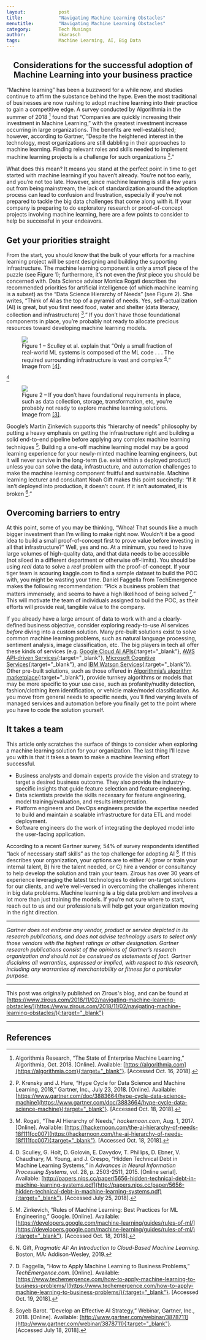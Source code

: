 ```yaml
---
layout:            post
title:             "Navigating Machine Learning Obstacles"
menutitle:         "Navigating Machine Learning Obstacles"
category:          Tech Musings
author:            nkarasch
tags:              Machine Learning, AI, Big Data
---
```


<h2 style="text-align:center;">
  Considerations for the successful adoption of Machine Learning
  into your business practice
</h2>

“Machine learning” has been a buzzword for a while now, and studies continue to
affirm the substance behind the hype. Even the most traditional of businesses
are now rushing to adopt machine learning into their practice to gain a
competitive edge. A survey conducted by Algorithmia in the summer of 2018 [^1]
found that “Companies are quickly increasing their investment in Machine Learning,”
with the greatest investment increase occurring in large organizations. The benefits
are well-established; however, according to Gartner, “Despite the heightened
interest in the technology, most organizations are still dabbling in their
approaches to machine learning. Finding relevant roles and skills needed to
implement machine learning projects is a challenge for such organizations [^2].”

What does this mean? It means you stand at the perfect point in time to get started
with machine learning if you haven’t already. You’re not too early, and you’re not
too late. However, since machine learning is still a few years out from being
mainstream, the lack of standardization around the adoption process can lead to
confusion and frustration, especially if you’re not prepared to tackle the big data
challenges that come along with it. If your company is preparing to do exploratory
research or proof-of-concept projects involving machine learning, here are a few
points to consider to help be successful in your endeavors.

## Get your priorities straight

From the start, you should know that the bulk of your efforts for a machine
learning project will be spent designing and building the supporting infrastructure.
The machine learning component is only a *small* piece of the puzzle (see Figure 1);
furthermore, it’s not even the *first* piece you should be concerned with. Data Science
advisor Monica Rogati describes the recommended priorities for artificial intelligence
(of which machine learning is a subset) as the “Data Science Hierarchy of Needs”
(see Figure 2). She writes, “Think of AI as the top of a pyramid of needs. Yes,
self-actualization (AI) is great, but you first need food, water and shelter (data
literacy, collection and infrastructure) [^3].” If you don’t have those foundational
components in place, you’re probably not ready to allocate precious resources toward
developing machine learning models.

<figure>
   <img src="{{site.baseurl}}/assets/ML-Blog-2.png"/>
   <figcaption>
       Figure 1 – Sculley et al. explain that “Only a small fraction of real-world ML
       systems is composed of the ML code . . . The required surrounding infrastructure
       is vast and complex <sup><a href="#fn:4" class="footnote">4</a></sup>.”
       Image from <a href="#fn:4" class="footnote">[4]</a>.
   </figcaption>
</figure>

[^4]

<figure>
   <img src="{{site.baseurl}}/assets/ML-Blog-1.png"/>
   <figcaption>
       Figure 2 – If you don’t have foundational requirements in place, such as data
       collection, storage, transformation, etc, you’re probably not ready to explore
       machine learning solutions. Image from <a href="#fn:3" class="footnote">[3]</a>.
   </figcaption>
</figure>

Google’s Martin Zinkevich supports this “hierarchy of needs” philosophy by putting a
heavy emphasis on getting the infrastructure right and building a solid end-to-end
pipeline before applying any complex machine learning techniques [^5]. Building a
one-off machine learning model may be a good learning experience for your newly-minted
machine learning engineers, but it will never survive in the long-term (i.e. exist
within a deployed product) unless you can solve the data, infrastructure, and
automation challenges to make the machine learning component fruitful and sustainable.
Machine learning lecturer and consultant Noah Gift makes this point succinctly: “If it
isn’t deployed into production, it doesn’t count. If it isn’t automated, it is broken [^6].”

## Overcoming barriers to entry

At this point, some of you may be thinking, “Whoa! That sounds like a much bigger
investment than I’m willing to make right now. Wouldn’t it be a good idea to build a
small proof-of-concept first to prove value before investing in all that infrastructure?”
Well, yes and no. At a minimum, you need to have large volumes of high-quality data, and
that data needs to be accessible (not siloed in a different department or otherwise
off-limits). You should be using *real* data to solve a *real* problem with the proof-of-concept.
If your tiger team is scouring kaggle.com to find a sample dataset to build the POC with,
you might be wasting your time. Daniel Faggella from TechEmergence makes the following
recommendation: “Pick a business problem that matters immensely, and seems to have a high
likelihood of being solved [^7].” This will motivate the team of individuals assigned to
build the POC, as their efforts will provide real, tangible value to the company.

If you already have a large amount of data to work with and a clearly-defined business
objective, consider exploring ready-to-use AI services *before* diving into a custom
solution. Many pre-built solutions exist to solve common machine learning problems,
such as natural language processing, sentiment analysis, image classification, etc.
The big players in tech all offer these kinds of services (e.g.
[Google Cloud AI APIs](https://cloud.google.com/products/ai/){:target="_blank"},
[AWS API-driven Services](https://aws.amazon.com/machine-learning/#API-driven_services_bring_intelligence_to_any_application){:target="_blank"},
[Microsoft Cognitive Services](https://azure.microsoft.com/en-us/services/cognitive-services/){:target="_blank"}, and
[IBM Watson Services](https://www.ibm.com/watson/products-services/){:target="_blank"}).
Other pre-built solutions, such as those offered in
[Algorithmia’s algorithm marketplace](https://algorithmia.com/algorithms){:target="_blank"},
provide turnkey algorithms or models that may be more specific to your use case, such
as profanity/nudity detection, fashion/clothing item identification, or vehicle make/model
classification. As you move from general needs to specific needs, you’ll find varying levels
of managed services and automation before you finally get to the point where you have to
code the solution yourself.

## It takes a team

This article only scratches the surface of things to consider when exploring a machine
learning solution for your organization. The last thing I’ll leave you with is that it
takes a team to make a machine learning effort successful.

- Business analysts and domain experts provide the vision and strategy to target a
  desired business outcome. They also provide the industry-specific insights that
  guide feature selection and feature engineering.
- Data scientists provide the skills necessary for feature engineering, model
  training/evaluation, and results interpretation.
- Platform engineers and DevOps engineers provide the expertise needed to build and
  maintain a scalable infrastructure for data ETL and model deployment.
- Software engineers do the work of integrating the deployed model into the user-facing
  application.

According to a recent Gartner survey, 54% of survey respondents identified “lack of
necessary staff skills” as the top challenge for adopting AI [^8]. If this describes
your organization, your options are to either A) grow or train your internal talent,
B) hire the talent needed, or C) hire a vendor or consultancy to help develop the
solution and train your team. Zirous has over 30 years of experience leveraging the
latest technologies to deliver on-target solutions for our clients, and we’re well-versed
in overcoming the challenges inherent in big data problems. Machine learning **is** a big
data problem and involves a lot more than just training the models. If you’re not sure
where to start, reach out to us and our professionals will help get your organization
moving in the right direction.

- - -

*Gartner does not endorse any vendor, product or service depicted in its research
publications, and does not advise technology users to select only those vendors with
the highest ratings or other designation. Gartner research publications consist of the
opinions of Gartner’s research organization and should not be construed as statements of
fact. Gartner disclaims all warranties, expressed or implied, with respect to this
research, including any warranties of merchantability or fitness for a particular purpose.*

- - -

This post was originally published on Zirous's blog, and can be found at
[https://www.zirous.com/2018/11/02/navigating-machine-learning-obstacles/](https://www.zirous.com/2018/11/02/navigating-machine-learning-obstacles/){:target="_blank"}

- - -

## References

[^1]: Algorithmia Research, “The State of Enterprise Machine Learning,” Algorithmia, Oct. 2018. \[Online\]. Available: [https://algorithmia.com](https://algorithmia.com){:target="_blank"}. \[Accessed Oct. 16, 2018\].
[^2]: P. Krensky and J. Hare, “Hype Cycle for Data Science and Machine Learning, 2018,” Gartner, Inc., July 23, 2018. \[Online\]. Available: [https://www.gartner.com/doc/3883664/hype-cycle-data-science-machine](https://www.gartner.com/doc/3883664/hype-cycle-data-science-machine){:target="_blank"}. \[Accessed Oct. 18, 2018\].
[^3]: M. Rogati, “The AI Hierarchy of Needs,” *hackernoon.com*, Aug. 1, 2017. \[Online\]. Available: [https://hackernoon.com/the-ai-hierarchy-of-needs-18f111fcc007](https://hackernoon.com/the-ai-hierarchy-of-needs-18f111fcc007){:target="_blank"}. \[Accessed Oct. 18, 2018\].
[^4]: D. Sculley, G. Holt, D. Golovin, E. Davydov, T. Phillips, D. Ebner, V. Chaudhary, M. Young, and J. Crespo, “Hidden Technical Debt in Machine Learning Systems,” in *Advances in Neural Information Processing Systems*, vol. 28, p. 2503-2511, 2015. \[Online serial\]. Available: [http://papers.nips.cc/paper/5656-hidden-technical-debt-in-machine-learning-systems.pdf](http://papers.nips.cc/paper/5656-hidden-technical-debt-in-machine-learning-systems.pdf){:target="_blank"}. \[Accessed July 25, 2018\].
[^5]: M. Zinkevich, “Rules of Machine Learning: Best Practices for ML Engineering,” Google. \[Online\]. Available: [https://developers.google.com/machine-learning/guides/rules-of-ml/](https://developers.google.com/machine-learning/guides/rules-of-ml/){:target="_blank"}. \[Accessed Oct. 18, 2018\].
[^6]: N. Gift, *Pragmatic AI: An Introduction to Cloud-Based Machine Learning*. Boston, MA: Addison-Wesley, 2019.
[^7]: D. Faggella, “How to Apply Machine Learning to Business Problems,” *TechEmergence.com*. \[Online\]. Available: [https://www.techemergence.com/how-to-apply-machine-learning-to-business-problems/](https://www.techemergence.com/how-to-apply-machine-learning-to-business-problems/){:target="_blank"}. \[Accessed Oct. 19, 2018\].
[^8]: Soyeb Barot. “Develop an Effective AI Strategy,” Webinar, Gartner, Inc., 2018. \[Online\]. Available: [http://www.gartner.com/webinar/3878711](http://www.gartner.com/webinar/3878711){:target="_blank"}. \[Accessed July 18, 2018\].
